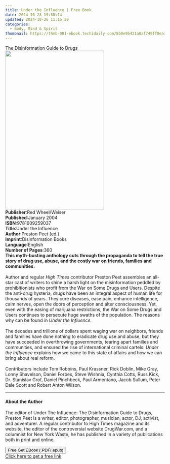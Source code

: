 ```yaml
---
title: Under the Influence | Free Book
date: 2024-10-23 19:58:14
updated: 2024-10-26 11:15:39
categories:
  - Body, Mind & Spirit
thumbnail: https://thmb-001-ebook.techidaily.com/8b0e9b421a0af749ff8ea1af9ea0ae8e6a85e78404909bf74f93ac117e6f4b03.jpg
---
```

<main id="book-container">
  <div class="flex flex-col">
    <div class="book-brief flex-1 py-6 px-4 sm:p-6 md:py-10 md:px-8">
      <!-- brief-->
      <div class="book-brief-main">The Disinformation Guide to Drugs</div>
    </div>
    <div
      class="book-meta-info flex-1 grid gap-4 col-start-1 col-end-3 row-start-1 sm:mb-6 sm:grid-cols-4 lg:gap-6 lg:col-start-2 lg:row-end-6 lg:row-span-6 lg:mb-0"
    >
      <div
        class="book-meta-info-left place-content-center mt-4 p-4 text-sm leading-6 col-start-2 col-span-2 dark:text-slate-400"
      >
        <img
          class="w-full h-500 object-cover rounded-lg sm:h-255 sm:col-span-2 lg:col-span-full"
          src="https://img-001-ebook.techidaily.com/28518adfecf1d61eba9c12927ccf8958ac22a127c076dadfca954ed9c874696c.jpg"
          alt=""
          width="312"
          height="500"
        />
      </div>
      <div
        class="book-meta-info-right mt-2 col-start-1 row-start-2 col-span-3 self-center"
      >
        <!-- meta data  -->
        <div class="flex flex-col px-4 md:px-8">
          <div class="flex-1">
            <strong>Publisher</strong>:<span class="px-2"
              >Red Wheel/Weiser</span
            >
          </div>
          <div class="flex-1">
            <strong>Published</strong>:<span class="px-2">January 2004</span>
          </div>
          <div class="flex-1">
            <strong>ISBN</strong>:<span class="px-2">9781609259037</span>
          </div>
          <div class="flex-1">
            <strong>Title</strong>:<span class="px-2">Under the Influence</span>
          </div>
          <div class="flex-1">
            <strong>Author</strong>:<span class="px-2">Preston Peet (ed.)</span>
          </div>
          <div class="flex-1">
            <strong>Imprint</strong>:<span class="px-2"
              >Disinformation Books</span
            >
          </div>
          <div class="flex-1">
            <strong>Language</strong>:<span class="px-2">English</span>
          </div>
          <div class="flex-1">
            <strong>Number of Pages</strong>:<span class="px-2">360</span>
          </div>
        </div>
      </div>
    </div>
    <div class="book-description flex-1 py-6 px-4 sm:p-6 md:py-10 md:px-8">
      <div class="book-description-main">
        <div accordion-content="" id="description">
          <b
            >This myth-busting anthology cuts through the propaganda to tell the
            true story of drug use, abuse, and the costly war on friends,
            families and communities.</b
          ><br />
          &nbsp;<br />
          Author and regular <i>High Times</i> contributor Preston Peet
          assembles an all-star cast of writers to shine a harsh light on the
          misinformation peddled by prohibitionists who profit from the War on
          Some Drugs and Users. Despite the anti-drug hysteria, drugs have been
          an integral aspect of human life for thousands of years. They cure
          diseases, ease pain, enhance intelligence, calm nerves, open the doors
          of perception and alter consciousness. Yet, even with the easing of
          marijuana restrictions, the War on Some Drugs and Users continues to
          persecute huge swaths of the population. The reasons why can be found
          in <i>Under the Influence</i>.<br />
          &nbsp;<br />
          The decades and trillions of dollars spent waging war on neighbors,
          friends and families have done nothing to eradicate drug use and
          abuse, but they have succeeded in overthrowing governments, tearing
          apart families and communities, and ensured the rise of international
          criminal cartels. <i>Under the Influence</i> explains how we came to
          this state of affairs and how we can bring about real reform.<br />
          &nbsp;<br />
          Contributors include Tom Robbins, Paul Krassner, Rick Doblin, Mike
          Gray, Lonny Shavelson, Daniel Forbes, Steve Wishnia, Cynthia Cotts,
          Russ Kick, Dr. Stanislav Grof, Daniel Pinchbeck, Paul Armentano, Jacob
          Sullum, Peter Dale Scott and Robert Anton Wilson.
        </div>
        <div class="accordion-fader"></div>
      </div>
    </div>
    <div class="book-excerpts flex-1 py-6 px-4 sm:p-6 md:py-10 md:px-8">
      <!-- excerpts-->
      <div class="book-excerpts-main">
        <hr />
        <h4 class="placeholder placeholder-heading">
          <span>About the Author</span>
        </h4>
        <p>
          The editor of Under The Influence: The Disinformation Guide to Drugs,
          Preston Peet is a writer, editor, photographer, musician, actor, DJ,
          activist, and adventurer. A regular contributor to High Times magazine
          and its website, the editor of the controversial website DrugWar.com,
          and a columnist for New York Waste, he has published in a variety of
          publications both in print and online.
        </p>
      </div>
    </div>
    <div
      class="book-about-author flex-1 py-6 px-4 sm:p-6 md:py-10 md:px-8"
    ></div>
    <div class="book-free-get flex-1 py-6 px-4 sm:p-6 md:py-10 md:px-8">
      <button
        id="btn-free-get"
        class="bg-blue-500 hover:bg-blue-700 text-white font-bold py-2 px-4 rounded"
      >
        Free Get EBook (.PDF/.epub)
      </button>
      <div id="countdown-display" class="px-2 text-lg mt-2"></div>
      <a
        id="free-link"
        class="hidden bg-blue-500 hover:bg-blue-700 text-white font-bold py-2 px-4 rounded"
        href="https://www.ebooks.com/en-us/book/210002079/under-the-influence/preston-peet/"
        target="_blank"
        >Click here to get a free link</a
      >
    </div>
    <script>
      let countdownTime = 0;
      let countdownInterval = null;
      document
        .getElementById('btn-free-get')
        .addEventListener('click', startCountdown);
      function startCountdown() {
        countdownTime = new Date().getTime() + 60000 * 3;
        countdownInterval = setInterval(updateCountdown, 1000);
        document.getElementById('btn-free-get').disabled = true;
        document
          .getElementById('btn-free-get')
          .classList.add('bg-gray-500', 'cursor-not-allowed');
      }
      function updateCountdown() {
        let currentTime = new Date().getTime();
        let timeLeft = countdownTime - currentTime;
        let secondsLeft = Math.floor(timeLeft / 1000);
        document.getElementById('countdown-display').innerHTML =
          `Remaining time: ${secondsLeft} seconds.`;
        if (secondsLeft <= 0) {
          clearInterval(countdownInterval);
          document.getElementById('btn-free-get').classList.add('hidden');
          document.getElementById('free-link').classList.remove('hidden');
          document.getElementById('countdown-display').innerHTML = '';
        }
      }
    </script>
  </div>
</main>
